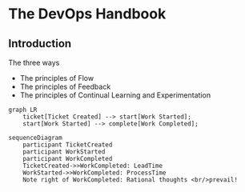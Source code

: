 # The DevOps Handbook

## Introduction
The three ways

* The principles of Flow
* The principles of Feedback
* The principles of Continual Learning and Experimentation

```mermaid
graph LR
    ticket[Ticket Created] --> start[Work Started];
    start[Work Started] --> complete[Work Completed];
```

```mermaid
sequenceDiagram
    participant TicketCreated
    participant WorkStarted
    participant WorkCompleted
    TicketCreated->>WorkCompleted: LeadTime
    WorkStarted->>WorkCompleted: ProcessTime
    Note right of WorkCompleted: Rational thoughts <br/>prevail!
```

